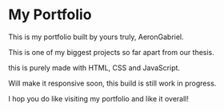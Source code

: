 # My Portfolio

This is my portfolio built by yours truly, AeronGabriel. 

This is one of my biggest projects so far apart from our thesis. 

this is purely made with HTML, CSS and JavaScript.

Will make it responsive soon, this build is still work in progress.

I hop you do like visiting my portfolio and like it overall!
